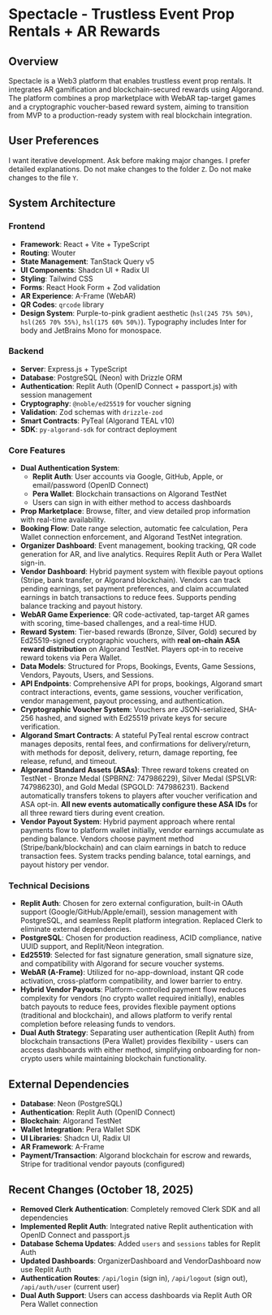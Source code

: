 # Spectacle - Trustless Event Prop Rentals + AR Rewards

## Overview
Spectacle is a Web3 platform that enables trustless event prop rentals. It integrates AR gamification and blockchain-secured rewards using Algorand. The platform combines a prop marketplace with WebAR tap-target games and a cryptographic voucher-based reward system, aiming to transition from MVP to a production-ready system with real blockchain integration.

## User Preferences
I want iterative development. Ask before making major changes. I prefer detailed explanations. Do not make changes to the folder `Z`. Do not make changes to the file `Y`.

## System Architecture

### Frontend
- **Framework**: React + Vite + TypeScript
- **Routing**: Wouter
- **State Management**: TanStack Query v5
- **UI Components**: Shadcn UI + Radix UI
- **Styling**: Tailwind CSS
- **Forms**: React Hook Form + Zod validation
- **AR Experience**: A-Frame (WebAR)
- **QR Codes**: `qrcode` library
- **Design System**: Purple-to-pink gradient aesthetic (`hsl(245 75% 50%)`, `hsl(265 70% 55%)`, `hsl(175 60% 50%)`). Typography includes Inter for body and JetBrains Mono for monospace.

### Backend
- **Server**: Express.js + TypeScript
- **Database**: PostgreSQL (Neon) with Drizzle ORM
- **Authentication**: Replit Auth (OpenID Connect + passport.js) with session management
- **Cryptography**: `@noble/ed25519` for voucher signing
- **Validation**: Zod schemas with `drizzle-zod`
- **Smart Contracts**: PyTeal (Algorand TEAL v10)
- **SDK**: `py-algorand-sdk` for contract deployment

### Core Features
- **Dual Authentication System**: 
  - **Replit Auth**: User accounts via Google, GitHub, Apple, or email/password (OpenID Connect)
  - **Pera Wallet**: Blockchain transactions on Algorand TestNet
  - Users can sign in with either method to access dashboards
- **Prop Marketplace**: Browse, filter, and view detailed prop information with real-time availability.
- **Booking Flow**: Date range selection, automatic fee calculation, Pera Wallet connection enforcement, and Algorand TestNet integration.
- **Organizer Dashboard**: Event management, booking tracking, QR code generation for AR, and live analytics. Requires Replit Auth or Pera Wallet sign-in.
- **Vendor Dashboard**: Hybrid payment system with flexible payout options (Stripe, bank transfer, or Algorand blockchain). Vendors can track pending earnings, set payment preferences, and claim accumulated earnings in batch transactions to reduce fees. Supports pending balance tracking and payout history.
- **WebAR Game Experience**: QR code-activated, tap-target AR games with scoring, time-based challenges, and a real-time HUD.
- **Reward System**: Tier-based rewards (Bronze, Silver, Gold) secured by Ed25519-signed cryptographic vouchers, with **real on-chain ASA reward distribution** on Algorand TestNet. Players opt-in to receive reward tokens via Pera Wallet.
- **Data Models**: Structured for Props, Bookings, Events, Game Sessions, Vendors, Payouts, Users, and Sessions.
- **API Endpoints**: Comprehensive API for props, bookings, Algorand smart contract interactions, events, game sessions, voucher verification, vendor management, payout processing, and authentication.
- **Cryptographic Voucher System**: Vouchers are JSON-serialized, SHA-256 hashed, and signed with Ed25519 private keys for secure verification.
- **Algorand Smart Contracts**: A stateful PyTeal rental escrow contract manages deposits, rental fees, and confirmations for delivery/return, with methods for deposit, delivery, return, damage reporting, fee release, refund, and timeout.
- **Algorand Standard Assets (ASAs)**: Three reward tokens created on TestNet - Bronze Medal (SPBRNZ: 747986229), Silver Medal (SPSLVR: 747986230), and Gold Medal (SPGOLD: 747986231). Backend automatically transfers tokens to players after voucher verification and ASA opt-in. **All new events automatically configure these ASA IDs** for all three reward tiers during event creation.
- **Vendor Payout System**: Hybrid payment approach where rental payments flow to platform wallet initially, vendor earnings accumulate as pending balance. Vendors choose payment method (Stripe/bank/blockchain) and can claim earnings in batch to reduce transaction fees. System tracks pending balance, total earnings, and payout history per vendor.

### Technical Decisions
- **Replit Auth**: Chosen for zero external configuration, built-in OAuth support (Google/GitHub/Apple/email), session management with PostgreSQL, and seamless Replit platform integration. Replaced Clerk to eliminate external dependencies.
- **PostgreSQL**: Chosen for production readiness, ACID compliance, native UUID support, and Replit/Neon integration.
- **Ed25519**: Selected for fast signature generation, small signature size, and compatibility with Algorand for secure voucher systems.
- **WebAR (A-Frame)**: Utilized for no-app-download, instant QR code activation, cross-platform compatibility, and lower barrier to entry.
- **Hybrid Vendor Payouts**: Platform-controlled payment flow reduces complexity for vendors (no crypto wallet required initially), enables batch payouts to reduce fees, provides flexible payment options (traditional and blockchain), and allows platform to verify rental completion before releasing funds to vendors.
- **Dual Auth Strategy**: Separating user authentication (Replit Auth) from blockchain transactions (Pera Wallet) provides flexibility - users can access dashboards with either method, simplifying onboarding for non-crypto users while maintaining blockchain functionality.

## External Dependencies
- **Database**: Neon (PostgreSQL)
- **Authentication**: Replit Auth (OpenID Connect)
- **Blockchain**: Algorand TestNet
- **Wallet Integration**: Pera Wallet SDK
- **UI Libraries**: Shadcn UI, Radix UI
- **AR Framework**: A-Frame
- **Payment/Transaction**: Algorand blockchain for escrow and rewards, Stripe for traditional vendor payouts (configured)

## Recent Changes (October 18, 2025)
- **Removed Clerk Authentication**: Completely removed Clerk SDK and all dependencies
- **Implemented Replit Auth**: Integrated native Replit authentication with OpenID Connect and passport.js
- **Database Schema Updates**: Added `users` and `sessions` tables for Replit Auth
- **Updated Dashboards**: OrganizerDashboard and VendorDashboard now use Replit Auth
- **Authentication Routes**: `/api/login` (sign in), `/api/logout` (sign out), `/api/auth/user` (current user)
- **Dual Auth Support**: Users can access dashboards via Replit Auth OR Pera Wallet connection